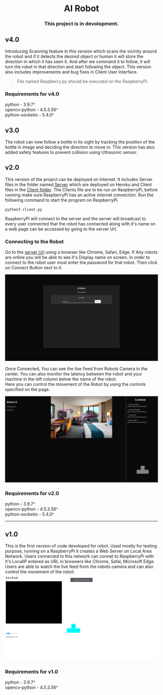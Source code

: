 <div align="center">
  <h1>AI Robot</h1>
  <h3>This project is in devolopment.</h3>
</div>

## v4.0
Introducing Scanning feature in this version which scans the vicinity around the robot and if it detects the desired object or human it will store the direction in which it has seen it. And after we command it to follow, it will turn the robot in that direction and start following the object. This version also includes improvements and bug fixes in Client User Interface.
> File named Raspberry.py should be executed on the RaspberryPi.

### Requirements for v4.0  
python - 3.9.7^  
opencv-python - 4.5.3.56^  
python-socketio - 5.4.0^  

## v3.0
The robot can now follow a bottle in its sight by tracking the position of the bottle in image and deciding the direction to move in. This version has also added safety features to prevent collision using Ultrasonic sensor. 

## v2.0  
This version of the project can be deployed on Internet. It includes Server files in the folder named [Server](/v2.0/server/) which are deployed on Heroku and Client files in the [Client folder](/v2.0/Client/). The Clients file are to be run on RaspberryPi, before running make sure RaspberryPi has an active internet connection. Run the following command to start the program on RaspberryPi.
```
python3 client.py
```
RaspberryPi will connect to the server and the server will broadcast to every user connected that the robot has connected along with it's name on a web page can be accessed by going to the server Url.   
  
### Connecting to the Robot 
Go to the [server Url](https://airobotserver.herokuapp.com/) using a browser like Chrome, Safari, Edge. If Any robots are online you will be able to see it's Display name on screen.
In order to connect to the robot user must enter the password for that robot. Then click on Connect Button next to it.  
  
![](https://raw.githubusercontent.com/anand-kamble/AI-Robot/master/v2.0/docs/Screenshot%20(146).png)
  
Once Connected, You can see the live Feed from Robots Camera in the center. You can also monitor the latency between the robot and your machine in the left column below the name of the robot.  
Here you can control the movement of the Robot by using the controls specified on the page.  
  
![](https://raw.githubusercontent.com/anand-kamble/AI-Robot/master/v2.0/docs/Screenshot%20(147).png)
  
### Requirements for v2.0  
python - 3.9.7^  
opencv-python - 4.5.3.56^  
python-socketio - 5.4.0^  
<hr />  

## v1.0  
This is the first version of code devoloped for robot. Used mostly for testing purpose, running on a RaspberryPi it creates a Web Server on Local Area Network. Users connected to this network can connet to RaspberryPi with it's LocalIP entered as URL in browsers like Chrome, Safai, Microsoft Edge. Users are able to watch the live feed from the robots camera and can also control the movement of the robot. 
![](https://raw.githubusercontent.com/anand-kamble/AI-Robot/6e9f8718679a5712326926747d3a9c631b79bbc3/v1.0/docs/Screenshot%20(145).png)  
  
### Requirements for v1.0  
python - 3.9.7^  
opencv-python - 4.5.3.56^  

